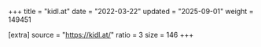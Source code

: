 +++
title = "kidl.at"
date = "2022-03-22"
updated = "2025-09-01"
weight = 149451

[extra]
source = "https://kidl.at/"
ratio = 3
size = 146
+++
